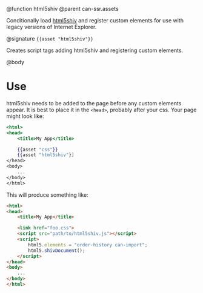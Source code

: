 @function html5shiv
@parent can-ssr.assets

Conditionally load [html5shiv](https://github.com/afarkas/html5shiv) and register custom
elements for use with legacy versions of Internet Explorer.

@signature `{{asset "html5shiv"}}`

Creates script tags adding html5shiv and registering custom elements.

@body

# Use

html5shiv needs to be added to the page before any custom elements appear. It is best
to place it in the `<head>`, probably after your css. Your page might look like:

```handlebars
<html>
<head>
	<title>My App</title>

	{{asset "css"}}
	{{asset "html5shiv"}]
</head>
<body>
	...
</body>
</html>
```

This will produce something like:

```html
<html>
<head>
	<title>My App</title>

	<link href="foo.css">
	<script src="path/to/html5shiv.js"></script>
	<script>
		html5.elements = "order-history can-import";
		html5.shivDocument();
	</script>
</head>
<body>
	...
</body>
</html>
```
